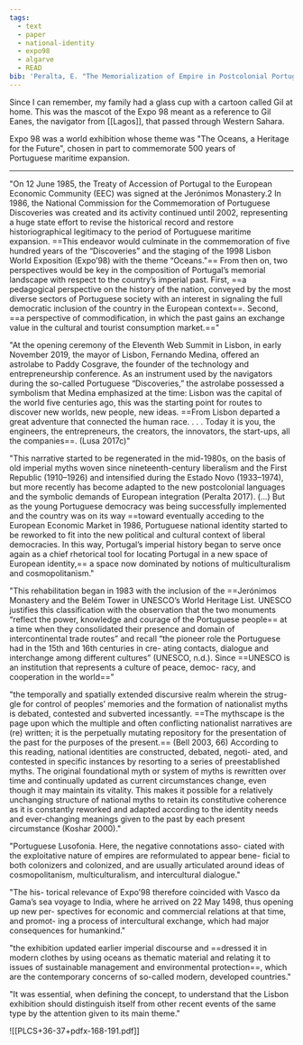 ```yaml
---
tags:
  - text
  - paper
  - national-identity
  - expo98
  - algarve
  - READ
bib: 'Peralta, E. "The Memorialization of Empire in Postcolonial Portugal: Identity Politics and the Commodification of History," Portuguese Literary & Cultural Studies 36-37. 2022: 156. https://ojs.lib.umassd.edu/plcs/article/view/PLCS36_37_Peralta_page156.'
---
```

Since I can remember, my family had a glass cup with a cartoon called Gil at home. This was the mascot of the Expo 98 meant as a reference to Gil Eanes, the navigator from [[Lagos]], that passed through Western Sahara. 

Expo 98 was a world exhibition whose theme was "The Oceans, a Heritage for the Future", chosen in part to commemorate 500 years of Portuguese maritime expansion.

---

"On 12 June 1985, the Treaty of Accession of Portugal to the European Economic Community (EEC) was signed at the Jerónimos Monastery.2 In 1986, the National Commission for the Commemoration of Portuguese Discoveries was created and its activity continued until 2002, representing a huge state effort to revise the historical record and restore historiographical legitimacy to the period of Portuguese maritime expansion. ==This endeavor would culminate in the commemoration of five hundred years of the “Discoveries” and the staging of the 1998 Lisbon World Exposition (Expo’98) with the theme “Oceans."== From then on, two perspectives would be key in the composition of Portugal’s memorial landscape with respect to the country’s imperial past. First, ==a pedagogical perspective on the history of the nation, conveyed by the most diverse sectors of Portuguese society with an interest in signaling the full democratic inclusion of the country in the European context==. Second, ==a perspective of commodification, in which the past gains an exchange value in the cultural and tourist consumption market.=="

"At the opening ceremony of the Eleventh Web Summit in Lisbon, in early November 2019, the mayor of Lisbon, Fernando Medina, offered an astrolabe to Paddy Cosgrave, the founder of the technology and entrepreneurship conference. As an instrument used by the navigators during the so-called Portuguese “Discoveries,” the astrolabe possessed a symbolism that Medina emphasized at the time: Lisbon was the capital of the world five centuries ago, this was the starting point for routes to discover new worlds, new people, new ideas. ==From Lisbon departed a great adventure that connected the human race. . . . Today it is you, the engineers, the entrepreneurs, the creators, the innovators, the start-ups, all the companies==. (Lusa 2017c)"

"This narrative started to be regenerated in the mid-1980s, on the basis of old imperial myths woven since nineteenth-century liberalism and the First Republic (1910–1926) and intensified during the Estado Novo (1933–1974), but more recently has become adapted to the new postcolonial languages and the symbolic demands of European integration (Peralta 2017). (...) But as the young Portuguese democracy was being successfully implemented and the country was on its way ==toward eventually acceding to the European Economic Market in 1986, Portuguese national identity started to be reworked to fit into the new political and cultural context of liberal democracies. In this way, Portugal’s imperial history began to serve once again as a chief rhetorical tool for locating Portugal in a new space of European identity,== a space now dominated by notions of multiculturalism and cosmopolitanism."

"This rehabilitation began in 1983 with the inclusion of the ==Jerónimos Monastery and the Belém Tower in UNESCO’s World Heritage List. UNESCO justifies this classification with the observation that the two monuments “reflect the power, knowledge and courage of the Portuguese people== at a time when they consolidated their presence and domain of intercontinental trade routes” and recall “the pioneer role the Portuguese had in the 15th and 16th centuries in cre- ating contacts, dialogue and interchange among different cultures” (UNESCO, n.d.). Since ==UNESCO is an institution that represents a culture of peace, democ- racy, and cooperation in the world=="

"the temporally and spatially extended discursive realm wherein the strug- gle for control of peoples’ memories and the formation of nationalist myths is debated, contested and subverted incessantly. ==The mythscape is the page upon which the multiple and often conflicting nationalist narratives are (re) written; it is the perpetually mutating repository for the presentation of the past for the purposes of the present.== (Bell 2003, 66)
According to this reading, national identities are constructed, debated, negoti- ated, and contested in specific instances by resorting to a series of preestablished myths. The original foundational myth or system of myths is rewritten over time and continually updated as current circumstances change, even though it may maintain its vitality. This makes it possible for a relatively unchanging structure of national myths to retain its constitutive coherence as it is constantly reworked and adapted according to the identity needs and ever-changing meanings given to the past by each present circumstance (Koshar 2000)."

"Portuguese Lusofonia. Here, the negative connotations asso- ciated with the exploitative nature of empires are reformulated to appear bene- ficial to both colonizers and colonized, and are usually articulated around ideas of cosmopolitanism, multiculturalism, and intercultural dialogue."

"The his- torical relevance of Expo’98 therefore coincided with Vasco da Gama’s sea voyage to India, where he arrived on 22 May 1498, thus opening up new per- spectives for economic and commercial relations at that time, and promot- ing a process of intercultural exchange, which had major consequences for humankind."

"the exhibition updated earlier imperial discourse and ==dressed it in modern clothes by using oceans as thematic material and relating it to issues of sustainable management and environmental protection==, which are the contemporary concerns of so-called modern, developed countries."

"It was essential, when defining the concept, to understand that the Lisbon exhibition should distinguish itself from other recent events of the same type by the attention given to its main theme."

![[PLCS+36-37+pdfx-168-191.pdf]]

